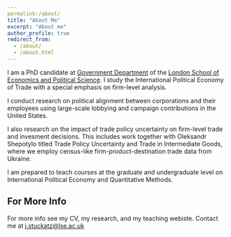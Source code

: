 ```yaml
---
permalink:/about/
title: "About Me"
excerpt: "About me"
author_profile: true
redirect_from: 
  - /about/
  - /about.html
---
```



I am a PhD candidate at [Government Department](http://www.lse.ac.uk/government) of the [London School of Economics and Political Science](http://www.lse.ac.uk/). I study the International Political Economy of Trade with a special emphasis on firm-level analysis.

I conduct research on political alignment between corporations and their employees using large-scale lobbying and campaign contributions in the United States.

I also research on the impact of trade policy uncertainty on firm-level trade and invesment decisions. This includes work together with Oleksandr Shepotylo titled Trade Policy Uncertainty and Trade in Intermediate Goods, where we employ census-like firm-product-destination trade data from Ukraine. 

I am prepared to teach courses at the graduate and undergraduate level on International Political Economy and Quantitative Methods.


For More Info
------
For more info see my CV, my research, and my teaching webiste. Contact me at [j.stuckatz@lse.ac.uk](mailto:j.stuckatz@lse.ac.uk)
